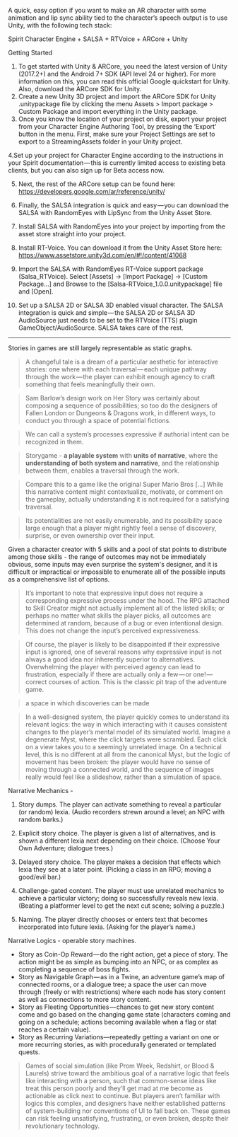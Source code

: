 A quick, easy option if you want to make an AR character with some animation and lip sync ability tied to the character’s speech output is to use Unity, with the following tech stack:

Spirit Character Engine + SALSA + RTVoice + ARCore + Unity

Getting Started
1. To get started with Unity & ARCore, you need the latest version of Unity (2017.2+) and the Android 7+ SDK (API level 24 or higher). For more information on this, you can read this official Google quickstart for Unity.
Also, download the ARCore SDK for Unity.
2. Create a new Unity 3D project and import the ARCore SDK for Unity .unitypackage file by clicking the menu Assets > Import package > Custom Package and import everything in the Unity package.
3. Once you know the location of your project on disk, export your project from your Character Engine Authoring Tool, by pressing the ‘Export’ button in the menu. First, make sure your Project Settings are set to export to a StreamingAssets folder in your Unity project.

4.Set up your project for Character Engine according to the instructions in your Spirit documentation — this is currently limited access to existing beta clients, but you can also sign up for Beta access now.

5. Next, the rest of the ARCore setup can be found here: https://developers.google.com/ar/reference/unity/

6. Finally, the SALSA integration is quick and easy — you can download the SALSA with RandomEyes with LipSync from the Unity Asset Store.

7. Install SALSA with RandomEyes into your project by importing from the asset store straight into your project.

8. Install RT-Voice. You can download it from the Unity Asset Store here: https://www.assetstore.unity3d.com/en/#!/content/41068

9. Import the SALSA with RandomEyes RT-Voice support package (Salsa_RTVoice). Select [Assets] -> [Import Package] -> [Custom Package…] and Browse to the [Salsa-RTVoice_1.0.0.unitypackage] file and [Open].

10. Set up a SALSA 2D or SALSA 3D enabled visual character. The SALSA integration is quick and simple — the SALSA 2D or SALSA 3D AudioSource just needs to be set to the RTVoice (TTS) plugin GameObject/AudioSource. SALSA takes care of the rest.

---

Stories in games are still largely representable as static graphs.

>A changeful tale is a dream of a particular aesthetic for interactive stories: one where with each traversal — each unique pathway through the work — the player can exhibit enough agency to craft something that feels meaningfully their own.

>Sam Barlow’s design work on Her Story was certainly about composing a sequence of possibilities; so too do the designers of Fallen London or Dungeons & Dragons work, in different ways, to conduct you through a space of potential fictions.

>We can call a system’s processes expressive if authorial intent can be recognized in them.

> Storygame -
**a playable system** with
**units of narrative**, where
the **understanding of both system and narrative**, and the relationship between them, enables a traversal through the work.

>Compare this to a game like the original Super Mario Bros [...] While this narrative content might contextualize, motivate, or comment on the gameplay, actually understanding it is not required for a satisfying traversal.

> Its potentialities are not easily enumerable, and its possibility space large enough that a player might rightly feel a sense of discovery, surprise, or even ownership over their input.

Given a character creator with 5 skills and a pool of stat points to distribute among those skills - the range of outcomes may not be immediately obvious, some inputs may even surprise the system's designer, and it is difficult or impractical or impossible to enumerate all of the possible inputs as a comprehensive list of options.

>It’s important to note that expressive input does not require a corresponding expressive process under the hood. The RPG attached to Skill Creator might not actually implement all of the listed skills; or perhaps no matter what skills the player picks, all outcomes are determined at random, because of a bug or even intentional design. This does not change the input’s perceived expressiveness.

>Of course, the player is likely to be disappointed if their expressive input is ignored, one of several reasons why expressive input is not always a good idea nor inherently superior to alternatives. Overwhelming the player with perceived agency can lead to frustration, especially if there are actually only a few — or one! — correct courses of action. This is the classic pit trap of the adventure game.

>a space in which discoveries can be made

>In a well-designed system, the player quickly comes to understand its relevant logics: the way in which interacting with it causes consistent changes to the player’s mental model of its simulated world. Imagine a degenerate Myst, where the click targets were scrambled. Each click on a view takes you to a seemingly unrelated image. On a technical level, this is no different at all from the canonical Myst, but the logic of movement has been broken: the player would have no sense of moving through a connected world, and the sequence of images really would feel like a slideshow, rather than a simulation of space.

Narrative Mechanics -

1. Story dumps. The player can activate something to reveal a particular (or random) lexia. (Audio recorders strewn around a level; an NPC with random barks.)

2. Explicit story choice. The player is given a list of alternatives, and is shown a different lexia next depending on their choice. (Choose Your Own Adventure; dialogue trees.)

3. Delayed story choice. The player makes a decision that effects which lexia they see at a later point. (Picking a class in an RPG; moving a good/evil bar.)

4. Challenge-gated content. The player must use unrelated mechanics to achieve a particular victory; doing so successfully reveals new lexia. (Beating a platformer level to get the next cut scene; solving a puzzle.)

5. Naming. The player directly chooses or enters text that becomes incorporated into future lexia. (Asking for the player’s name.)


Narrative Logics - operable story machines.

- Story as Coin-Op Reward — do the right action, get a piece of story. The action might be as simple as bumping into an NPC, or as complex as completing a sequence of boss fights.
- Story as Navigable Graph — as in a Twine, an adventure game’s map of connected rooms, or a dialogue tree; a space the user can move through (freely or with restrictions) where each node has story content as well as connections to more story content.
- Story as Fleeting Opportunities — chances to get new story content come and go based on the changing game state (characters coming and going on a schedule; actions becoming available when a flag or stat reaches a certain value).
- Story as Recurring Variations—repeatedly getting a variant on one or more recurring stories, as with procedurally generated or templated quests.

>Games of social simulation (like Prom Week, Redshirt, or Blood & Laurels) strive toward the ambitious goal of a narrative logic that feels like interacting with a person, such that common-sense ideas like treat this person poorly and they’ll get mad at me become as actionable as click next to continue. But players aren’t familiar with logics this complex, and designers have neither established patterns of system-building nor conventions of UI to fall back on. These games can risk feeling unsatisfying, frustrating, or even broken, despite their revolutionary technology.
